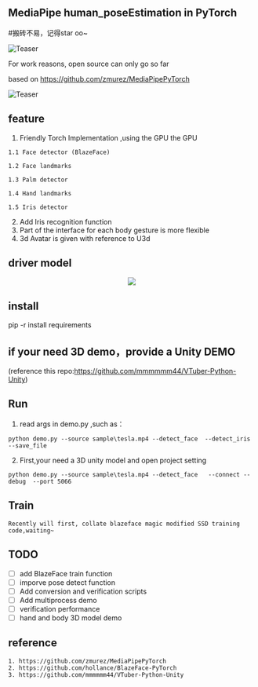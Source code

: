 ## MediaPipe human_poseEstimation in PyTorch

#搬砖不易，记得star oo~

![Teaser](/doc/demo.gif)

For work reasons, open source can only go so far

based on https://github.com/zmurez/MediaPipePyTorch

![Teaser](/documentation/image/teaser.gif)


## feature

   1. Friendly Torch Implementation ,using the GPU the GPU
   
	1.1 Face detector (BlazeFace)
	
	1.2 Face landmarks
	
	1.3 Palm detector
	
	1.4 Hand landmarks
	
	1.5 Iris detector
	
   2. Add Iris recognition function
   3. Part of the interface for each body gesture is more flexible 
   4. 3d Avatar is given with reference to U3d



## driver model 
<p align="center">
    <a href="https://youtu.be/Jvzltozpbpk">
        <img src="doc/3d.gif">
    </a>
</p>

## install

  pip -r install requirements
  
## if your need 3D demo，provide a Unity DEMO
   
  (reference this repo:https://github.com/mmmmmm44/VTuber-Python-Unity)
  
## Run 

  1. read args in demo.py ,such as：
  
    python demo.py --source sample\tesla.mp4 --detect_face  --detect_iris  --save_file 
  
  2. First,your need a 3D unity model and open project setting
  
    python demo.py --source sample\tesla.mp4 --detect_face   --connect --debug  --port 5066

## Train
   
    
	Recently will first, collate blazeface magic modified SSD training code,waiting~
   
## TODO
- [ ] add BlazeFace train function 
- [ ] imporve pose detect function
- [ ] Add conversion and verification scripts
- [ ] Add multiprocess demo
- [ ] verification performance 
- [ ] hand and body 3D model demo

## reference 

	1. https://github.com/zmurez/MediaPipePyTorch
	2. https://github.com/hollance/BlazeFace-PyTorch
	3. https://github.com/mmmmmm44/VTuber-Python-Unity